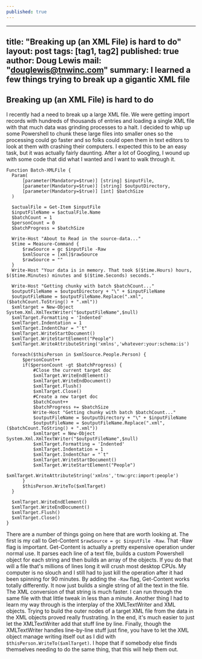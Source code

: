 ```yaml
---
published: true
---
```




---
title: "Breaking up (an XML File) is hard to do"
layout: post
tags: [tag1, tag2]
published: true
author: Doug Lewis
mail: "douglewis@tnwinc.com"
summary: I learned a few things trying to break up a gigantic XML file
---

## Breaking up (an XML File) is hard to do

I recently had a need to break up a large XML file.  We were getting import records with hundreds of thousands of entries and loading a single XML file with that much data was grinding processes to a halt.  I decided to whip up some Powershell to chunk these large files into smaller ones so the processing could go faster and so folks could open them in text editors to look at them with crashing their computers.  I expected this to be an easy task, but it was actually fairly daunting.  After a lot of Googling, I wound up with some code that did what I wanted and I want to walk through it.

	Function Batch-XMLFile {
      Param(
          [parameter(Mandatory=$true)] [string] $inputFile,
          [parameter(Mandatory=$true)] [string] $outputDirectory,
          [parameter(Mandatory=$true)] [int] $batchSize
      )

      $actualFile = Get-Item $inputFile
      $inputFileName = $actualFile.Name
      $batchCount = 1
      $personCount = 0
      $batchProgress = $batchSize
  
      Write-Host "About to Read in the source-data..."
      $time = Measure-Command {
          $rawSource = gc $inputFile -Raw
          $xmlSource = [xml]$rawSource
          $rawSource = ""
      }
      Write-Host "Your data is in memory. That took $($time.Hours) hours, $($time.Minutes) minutes and $($time.Seconds) seconds."  
      
      Write-Host "Getting chunky with batch $batchCount..."
      $outputFileName = $outputDirectory + "\" + $inputFileName
      $outputFileName = $outputFileName.Replace(".xml",($batchCount.ToString() + ".xml"))
      $xmltarget = New-Object System.Xml.XmlTextWriter("$outputFileName",$null)
      $xmlTarget.Formatting = 'Indented'
      $xmlTarget.Indentation = 1
      $xmlTarget.IndentChar = "`t"
      $xmlTarget.WriteStartDocument()
      $xmlTarget.WriteStartElement("People")
      $xmlTarget.WriteAttributeString('xmlns','whatever:your:schema:is')

      foreach($thisPerson in $xmlSource.People.Person) {
          $personCount++
          if($personCount -gt $batchProgress) {
              #Close the current target doc
              $xmlTarget.WriteEndElement()
              $xmlTarget.WriteEndDocument()
              $xmlTarget.Flush()
              $xmlTarget.Close()
              #Create a new target doc
              $batchCount++
              $batchProgress += $batchSize
              Write-Host "Getting chunky with batch $batchCount..."
              $outputFileName = $outputDirectory + "\" + $inputFileName
              $outputFileName = $outputFileName.Replace(".xml",($batchCount.ToString() + ".xml"))
              $xmltarget = New-Object System.Xml.XmlTextWriter("$outputFileName",$null)
              $xmlTarget.Formatting = 'Indented'
              $xmlTarget.Indentation = 1
              $xmlTarget.IndentChar = "`t"
              $xmlTarget.WriteStartDocument()
              $xmlTarget.WriteStartElement("People")
              $xmlTarget.WriteAttributeString('xmlns','tnw:grc:import:people')
          }
          $thisPerson.WriteTo($xmlTarget)
      }

      $xmlTarget.WriteEndElement()
      $xmlTarget.WriteEndDocument()
      $xmlTarget.Flush()
      $xmlTarget.Close()
	}
  There are a number of things going on here that are worth looking at.  The first is my call to Get-Content `$rawSource = gc $inputFile -Raw`.  That -Raw flag is important.  Get-Content is actually a pretty expensive operation under normal use.  It parses each line of a text file, builds a custom Powershell object for each string and then builds an array of the objects.  If you do that will a file that's millions of lines long it will crush most desktop CPUs.  My computer is no slouch and I still had to just kill the operation after it had been spinning for 90 minutes.  By adding the `-Raw` flag, Get-Content works totally differently.  It now just builds a single string of all the text in the file.  The XML conversion of that string is much faster.  I can run through the same file with that little tweak in less than a minute.
  Another thing I had to learn my way through is the interplay of the XMLTextWriter and XML objects.  Trying to build the outer nodes of a target XML file from the data in the XML objects proved really frustrating.  In the end, it's much easier to just let the XMLTextWriter add that stuff line by line.
  Finally, though the XMLTextWriter handles line-by-line stuff just fine, you have to let the XML object manage writing itself out as I did with `$thisPerson.WriteTo($xmlTarget)`.  I hope that if somebody else finds themselves needing to do the same thing, that this will help them out.
